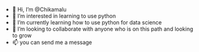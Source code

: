 - 👋 Hi, I’m @Chikamalu
- 👀 I’m interested in learning to use python
- 🌱 I’m currently learning how to use python for data science
- 💞️ I’m looking to collaborate with anyone who is on this path and looking to grow 
- 📫 you can send me a message

<!---
Chikamalu/Chikamalu is a ✨ special ✨ repository because its `README.md` (this file) appears on your GitHub profile.
You can click the Preview link to take a look at your changes.
--->

